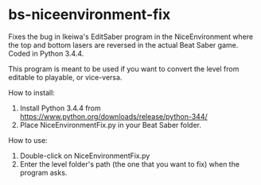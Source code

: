 # bs-niceenvironment-fix
Fixes the bug in Ikeiwa's EditSaber program in the NiceEnvironment where the top and bottom lasers are reversed in the actual Beat Saber game.  Coded in Python 3.4.4.

This program is meant to be used if you want to convert the level from editable to playable, or vice-versa.

How to install:
  1. Install Python 3.4.4 from https://www.python.org/downloads/release/python-344/
  2. Place NiceEnvironmentFix.py in your Beat Saber folder.

How to use:
  1. Double-click on NiceEnvironmentFix.py
  2. Enter the level folder's path (the one that you want to fix) when the program asks.
